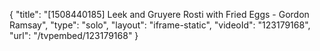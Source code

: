 {
    "title": "[1508440185] Leek and Gruyere Rosti with Fried Eggs - Gordon Ramsay",
    "type": "solo",
    "layout": "iframe-static",
    "videoId": "123179168",
    "url": "\/tvpembed\/123179168"
}